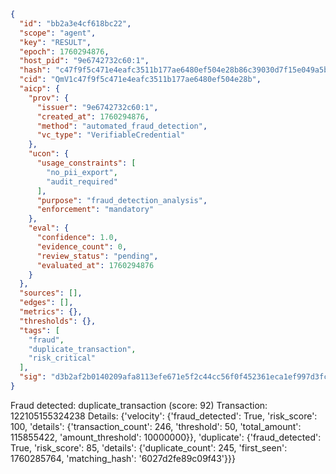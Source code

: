 ```json
{
  "id": "bb2a3e4cf618bc22",
  "scope": "agent",
  "key": "RESULT",
  "epoch": 1760294876,
  "host_pid": "9e6742732c60:1",
  "hash": "c47f9f5c471e4eafc3511b177ae6480ef504e28b86c39030d7f15e049a5bd708",
  "cid": "QmV1c47f9f5c471e4eafc3511b177ae6480ef504e28b",
  "aicp": {
    "prov": {
      "issuer": "9e6742732c60:1",
      "created_at": 1760294876,
      "method": "automated_fraud_detection",
      "vc_type": "VerifiableCredential"
    },
    "ucon": {
      "usage_constraints": [
        "no_pii_export",
        "audit_required"
      ],
      "purpose": "fraud_detection_analysis",
      "enforcement": "mandatory"
    },
    "eval": {
      "confidence": 1.0,
      "evidence_count": 0,
      "review_status": "pending",
      "evaluated_at": 1760294876
    }
  },
  "sources": [],
  "edges": [],
  "metrics": {},
  "thresholds": {},
  "tags": [
    "fraud",
    "duplicate_transaction",
    "risk_critical"
  ],
  "sig": "d3b2af2b0140209afa8113efe671e5f2c44cc56f0f452361eca1ef997d3fcc20"
}
```

Fraud detected: duplicate_transaction (score: 92)
Transaction: 122105155324238
Details: {'velocity': {'fraud_detected': True, 'risk_score': 100, 'details': {'transaction_count': 246, 'threshold': 50, 'total_amount': 115855422, 'amount_threshold': 10000000}}, 'duplicate': {'fraud_detected': True, 'risk_score': 85, 'details': {'duplicate_count': 245, 'first_seen': 1760285764, 'matching_hash': '6027d2fe89c09f43'}}}